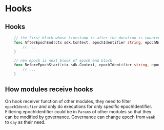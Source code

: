 <!--
order: 5
-->

# Hooks

## Hooks
```go
	// the first block whose timestamp is after the duration is counted as the end of the epoch
	func AfterEpochEnd(ctx sdk.Context, epochIdentifier string, epochNumber int64) {
		// ...
	}

	// new epoch is next block of epoch end block
	func BeforeEpochStart(ctx sdk.Context, epochIdentifier string, epochNumber int64) {
		// ...
	}
```

## How modules receive hooks

On hook receiver function of other modules, they need to filter `epochIdentifier` and only do executions for only specific epochIdentifier.
Filtering epochIdentifier could be in `Params` of other modules so that they can be modified by governance.
Governance can change epoch from `week` to `day` as their need.
